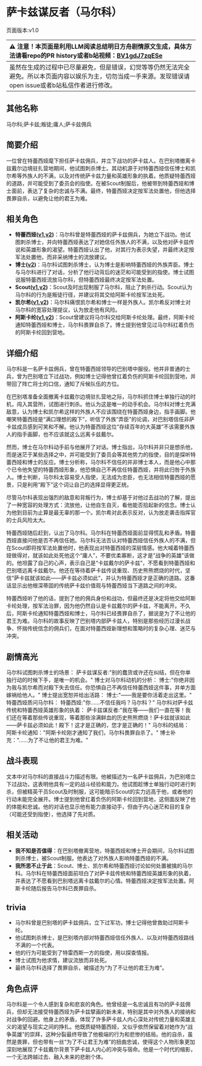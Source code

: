 # 萨卡兹谋反者（马尔科）
页面版本:v1.0
 

| :warning: 注意！本页面是利用LLM阅读总结明日方舟剧情原文生成，具体方法请看repo的PR history或者b站视频：[BV1gdJ7zqESe](https://www.bilibili.com/video/BV1gdJ7zqESe/)         |
|:----------------------------|
| 虽然在生成的过程中已尽量避免，但是错误，幻觉等等仍然无法完全避免。所以本页面内容以娱乐为主，切勿当成一手来源。发现错误请open issue或者b站私信作者进行修改。|



## 其他名称
马尔科;萨卡兹;叛徒;庸人;萨卡兹佣兵
## 简要介绍
一位曾在特蕾西娅麾下担任萨卡兹佣兵，并立下战功的萨卡兹人。在巴别塔撤离卡兹戴尔边境驻扎营地期间，他试图刺杀博士。其动机源于对特蕾西娅信任博士和凯尔希等外族人的不满，以及对传统萨卡兹力量和英雄形象的执着。他质疑特蕾西娅的道路，并可能受到了委员会的指使。在被Scout制服后，他被带到特蕾西娅和博士面前，表达了复杂的忠诚与不满。最终，特蕾西娅决定按军法处置他，但他选择畏罪自杀，以避免让他的君王为难。
## 相关角色
-   **特蕾西娅([v1](extended_char_te_lei_xi_ya.md),[v2](../char_v3/extended_char_te_lei_xi_ya.md))**：马尔科曾是特蕾西娅的萨卡兹佣兵，为她立下战功。他试图刺杀博士，并向特蕾西娅表达了对她信任外族人的不满，以及他对萨卡兹传说和英雄形象的渴望。特蕾西娅认出了他，对其行为表示失望，并最终决定按军法处置他，而非采纳博士的流放建议。
-   **博士([v2](../char_v3/extended_char_bo_shi.md))**：马尔科试图刺杀博士，认为博士是影响特蕾西娅的外族弄臣。博士与马尔科进行了对话，分析了他行动背后的迷茫和可能受到的指使。博士试图说服特蕾西娅流放马尔科，但特蕾西娅最终决定按军法处置。
-   **Scout([v1](extended_char_Scout.md),[v2](../char_v3/extended_char_Scout.md))**：Scout及时出现制服了马尔科，阻止了刺杀行动。Scout认为马尔科的行为是叛徒行径，并建议将其交给阿斯卡纶按军法处死。
-   **凯尔希([v1](char_003_kalts.md),[v2](../char_v3/char_003_kalts.md))**：马尔科痛恨凯尔希和博士一样是外族人。凯尔希反对博士对马尔科的宽容处理提议，认为放走他有风险。
-   **阿斯卡纶([v1](char_4132_ascln.md),[v2](../char_v3/char_4132_ascln.md))**：Scout曾建议将马尔科交给阿斯卡纶处理。最终，阿斯卡纶通知特蕾西娅和博士，马尔科畏罪自杀了。博士提到他曾见过马尔科扛着负伤的阿斯卡纶回到营地。
## 详细介绍
马尔科是一名萨卡兹佣兵，曾在特蕾西娅领导的巴别塔中服役。他并非普通的士兵，曾为巴别塔立下过战功，例如博士记得他曾扛着负伤的阿斯卡纶回到营地，并带回了阵亡将士的口信，通知了斥候队伍的方位。

在巴别塔准备全面撤离卡兹戴尔边境驻扎营地之际，马尔科抓住博士单独行动的时机，闯入其营所，试图进行刺杀。他认为这是唯一的动手机会。马尔科对博士充满敌意，认为博士和凯尔希这样的外族人不应该围绕在特蕾西娅身边，指手画脚。他嘲笑特蕾西娅是“满口理想的殿下”，听信了外族“弄臣”的论调，对巴别塔信任非萨卡兹成员感到可笑和不解。他认为特蕾西娅这位“存续百年的大英雄”不该需要外族人的指手画脚，也不应该就这么远离卡兹戴尔。

然而，博士在马尔科动手前与他展开了对话。博士指出，马尔科并非只是想杀他，而是迷茫于某些选择之中，并可能受到了委员会等其他势力的指使，目的是探听特蕾西娅和博士的反应。博士分析称，马尔科不信任的并非博士本人，而是他心中那个已令他失望的特蕾西娅形象，他恐惧自己不再信任特蕾西娅，并将此归咎于外族人。博士判断，马尔科太容易受人指使，无法成为忠臣，也无法相信特蕾西娅的愿景，只是利用“殿下”这个词让自己的选择显得更正统。

尽管马尔科表现出强烈的敌意和背叛行为，博士却基于对他过去战功的了解，提出了一种宽容的处理方式：流放他，让他自生自灭，看他能否拾起新的信念。博士认为他到目前为止算是最无辜的那一个。凯尔希对此表示反对，认为放走袭击指挥官的士兵风险太大。

特蕾西娅随后赶到，认出了马尔科。马尔科在特蕾西娅面前显得慌乱和矛盾。特蕾西娅直接问他是否不再信任她。马尔科无法否认对特蕾西娅信任外族人的不满，但在Scout即将按军法处置他时，他表现出对特蕾西娅的深层情感。他大喊着特蕾西娅做得对，就该如此处死他这个“庸人”，不要优柔寡断，这才是“战争的英雄”该做的。他坦露了自己的心声，表示自己是“卡兹戴尔的萨卡兹”，不愿看到特蕾西娅和巴别塔远离卡兹戴尔。他还在等待着萨卡兹传说重现、历史熊熊燃烧的时代，坚信“萨卡兹就该如此——萨卡兹必须如此”，并认为特蕾西娅才是正确的道路。这番话显示出他根深蒂固的传统萨卡兹价值观与特蕾西娅当下道路之间的冲突。

特蕾西娅听了他的话，提到了他的佣兵身份和战功，但最终还是决定将他交给阿斯卡纶处理，按军法治罪，因为他仍然自认是卡兹戴尔的萨卡兹，不能离开。不久后，阿斯卡纶通知特蕾西娅和博士，马尔科已经畏罪自杀了，据说是为了不让他的君王为难。马尔科的故事反映了巴别塔内部萨卡兹人，特别是那些经历过漫长战争、怀揣传统信念的佣兵们，在面对特蕾西娅新理想和策略时的复杂心理、迷茫与冲突。
## 剧情高光
马尔科试图刺杀博士的场景：
萨卡兹谋反者:"别的蠢货或许还在纠结，但在你单独行动的时候下手，是唯一的机会。"
博士对马尔科动机的分析：
博士:"你绝非因为我与凯尔希而对殿下失去信任。你恐惧自己不再信任特蕾西娅这件事，并单方面嫁祸给他人。"
博士提出宽恕并给出活路：
博士:"——我是要你活着走出这里。"
特蕾西娅质问马尔科：
特蕾西娅:"你......不信任我吗？马尔科？"
马尔科对萨卡兹传统和特蕾西娅英雄形象的执着：
萨卡兹谋反者:"我在等——我们一直在等！我们还在等着那些传说重现，等着那些涂满鲜血的历史熊熊燃烧！萨卡兹就该如此——萨卡兹必须如此！殿下！这才是正确的，您才是正确的！"
马尔科的结局：
阿斯卡纶通知："阿斯卡纶刚才通知了我们，马尔科畏罪自杀了。"
博士补充："......为了不让他的君王为难。"
## 战斗表现
文本中对马尔科的直接战斗力描述有限。他被描述为一名萨卡兹佣兵，为巴别塔立下过战功，这表明他具有一定的战斗经验和能力。他试图趁博士单独行动时进行刺杀，但被精英干员Scout及时制服，这可能暗示Scout的实力远高于他，或者他的行动未能完全展开。博士提到他曾扛着负伤的阿斯卡纶回到营地，这侧面反映了他的体能和忠诚。他的对话也显示他有能力直接动手，但由于内心迷茫和目的复杂（可能还受到指使），他选择了先对质。
## 相关活动
-   **我不知是否值得**：在巴别塔撤离营地，特蕾西娅和博士开会期间，马尔科试图刺杀博士，被Scout制服。他表达了对外族人影响特蕾西娅的不满。
-   **我所思不止于此**：Scout、博士、凯尔希和特蕾西娅讨论如何处置被擒的马尔科。马尔科在特蕾西娅面前坦白了对萨卡兹传统和特蕾西娅英雄形象的执着，并表达了不愿看到巴别塔远离卡兹戴尔的心情。特蕾西娅决定按军法处置。阿斯卡纶随后报告马尔科已畏罪自杀。
## trivia
*   马尔科曾是巴别塔的萨卡兹佣兵，立下过军功，博士记得他曾救助过阿斯卡纶。
*   他试图刺杀博士，是巴别塔内部对特蕾西娅信任外族人、以及对特蕾西娅路线不满的一个代表。
*   他的行为可能受到了特雷西斯一方的指使，用以探查情报。
*   博士试图为他求情，建议流放而非处死。
*   最终马尔科选择了畏罪自杀，被描述为“为了不让他的君王为难”。
## 角色点评
马尔科是一个令人感到复杂和悲哀的角色。他曾经是一名忠诚且有功的萨卡兹佣兵，但却无法接受特蕾西娅为萨卡兹擘画的新未来，特别是其中对外族人的接纳和对战争的回避。他身上的矛盾，体现了许多萨卡兹人内心深处对传统力量和英雄主义的渴望与现实之间的挣扎。他既质疑特蕾西娅，又似乎依然保留着对她作为“战争英雄”的崇拜，这种分裂最终导致了他极端的行为和悲惨的结局。他的自杀，虽然是畏罪，但也带有一丝“为了不让君王为难”的扭曲忠诚，使得这个人物形象更加深刻地展现了卡兹戴尔背景下萨卡兹人内心的冲突与宿命。他是一个时代的缩影，一个无法跨越过去、融入未来的悲剧个体。